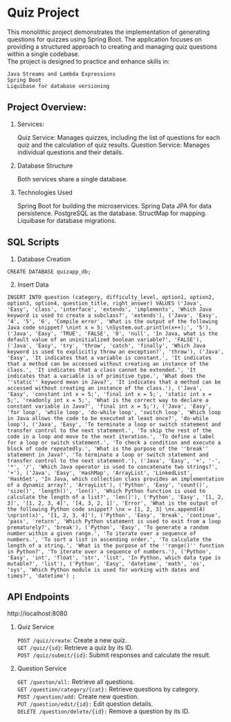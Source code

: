 # Quiz Project

This monolithic project demonstrates the implementation of generating questions for quizzes using Spring Boot. 
The application focuses on providing a structured approach to creating and managing quiz questions within a single codebase. <br>
The project is designed to practice and enhance skills in:

    Java Streams and Lambda Expressions
    Spring Boot
    Liquibase for database versioning

## Project Overview: <br>
1) Services:


    Quiz Service: Manages quizzes, including the list of questions for each quiz and the calculation of quiz results.
    Question Service: Manages individual questions and their details.

2) Database Structure


    Both services share a single database.

3) Technologies Used


    Spring Boot for building the microservices.
    Spring Data JPA for data persistence.
    PostgreSQL as the database.
    StructMap for mapping.
    Liquibase for database migrations.


## SQL Scripts
1) Database Creation

`CREATE DATABASE quizapp_db;`

2) Insert Data <br>

`INSERT INTO question
(category, difficulty_level, option1, option2, option3, option4, question_title, right_answer)
VALUES
('Java', 'Easy', 'class', 'interface', 'extends', 'implements', 'Which Java keyword is used to create a subclass?', 'extends'),
('Java', 'Easy', '4', '5', '6', 'Compile error', 'What is the output of the following Java code snippet? \nint x = 5; \nSystem.out.println(x++);', '5'),
('Java', 'Easy', 'TRUE', 'FALSE', '0', 'null', 'In Java, what is the default value of an uninitialized boolean variable?', 'FALSE'),
('Java', 'Easy', 'try', 'throw', 'catch', 'finally', 'Which Java keyword is used to explicitly throw an exception?', 'throw'),
('Java', 'Easy', 'It indicates that a variable is constant.', 'It indicates that a method can be accessed without creating an instance of the class.', 'It indicates that a class cannot be extended.', 'It indicates that a variable is of primitive type.', 'What does the ''static'' keyword mean in Java?', 'It indicates that a method can be accessed without creating an instance of the class.'),
('Java', 'Easy', 'constant int x = 5;', 'final int x = 5;', 'static int x = 5;', 'readonly int x = 5;', 'What is the correct way to declare a constant variable in Java?', 'final int x = 5;'),
('Java', 'Easy', 'for loop', 'while loop', 'do-while loop', 'switch loop', 'Which loop in Java allows the code to be executed at least once?', 'do-while loop'),
('Java', 'Easy', 'To terminate a loop or switch statement and transfer control to the next statement.', 'To skip the rest of the code in a loop and move to the next iteration.', 'To define a label for a loop or switch statement.', 'To check a condition and execute a block of code repeatedly.', 'What is the purpose of the ''break'' statement in Java?', 'To terminate a loop or switch statement and transfer control to the next statement.'),
('Java', 'Easy', '+', '-', '*', '/', 'Which Java operator is used to concatenate two strings?', '+'),
('Java', 'Easy', 'HashMap', 'ArrayList', 'LinkedList', 'HashSet', 'In Java, which collection class provides an implementation of a dynamic array?', 'ArrayList'),
('Python', 'Easy', 'count()', 'size()', 'length()', 'len()', 'Which Python function is used to calculate the length of a list?', 'len()'),
('Python', 'Easy', '[1, 2, 3]', '[1, 2, 3, 4]', '[4, 3, 2, 1]', 'Error', 'What is the output of the following Python code snippet? \nx = [1, 2, 3] \nx.append(4) \nprint(x)', '[1, 2, 3, 4]'),
('Python', 'Easy', 'break', 'continue', 'pass', 'return', 'Which Python statement is used to exit from a loop prematurely?', 'break'),
('Python', 'Easy', 'To generate a random number within a given range.', 'To iterate over a sequence of numbers.', 'To sort a list in ascending order.', 'To calculate the length of a string.', 'What is the purpose of the ''range()'' function in Python?', 'To iterate over a sequence of numbers.'),
('Python', 'Easy', 'int', 'float', 'str', 'list', 'In Python, which data type is mutable?', 'list'),
('Python', 'Easy', 'datetime', 'math', 'os', 'sys', 'Which Python module is used for working with dates and times?', 'datetime')
;`

## API Endpoints
http://localhost:8080
1) Quiz Service

    `POST /quiz/create`: Create a new quiz. <br>
    `GET /quiz/{id}`: Retrieve a quiz by its ID. <br>
    `POST /quiz/submit/{id}`: Submit responses and calculate the result.

2) Question Service

    `GET /queston/all:` Retrieve all questions. <br>
    `GET /question/category/{cat}:` Retrieve questions by category. <br>
    `POST /question/add:` Create new question. <br>
    `PUT /question/edit/{id}:` Edit question details. <br>
    `DELETE /question/delete/{id}:` Remove a question by its ID. <br>
